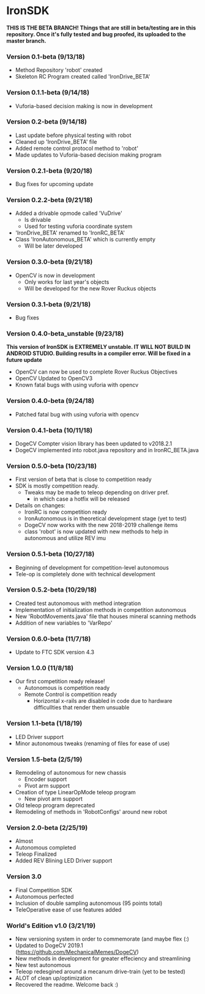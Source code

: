 # IronSDK
**THIS IS THE BETA BRANCH! Things that are still in beta/testing are in this repository. Once it's fully tested and bug proofed, its uploaded to the master branch.**

### Version 0.1-beta (9/13/18)
- Method Repository 'robot' created
- Skeleton RC Program created called 'IronDrive_BETA'

### Version 0.1.1-beta (9/14/18)
- Vuforia-based decision making is now in development

### Version 0.2-beta (9/14/18)
- Last update before physical testing with robot
- Cleaned up 'IronDrive_BETA' file
- Added remote control protocol method to 'robot'
- Made updates to Vuforia-based decision making program

### Version 0.2.1-beta (9/20/18)
- Bug fixes for upcoming update

### Version 0.2.2-beta (9/21/18)
- Added a drivable opmode called 'VuDrive'
  - Is drivable
  - Used for testing vuforia coordinate system
- 'IronDrive_BETA' renamed to 'IronRC_BETA'
- Class 'IronAutonomous_BETA' which is currently empty
  - Will be later developed

### Version 0.3.0-beta (9/21/18)
- OpenCV is now in development
  - Only works for last year's objects
  - Will be developed for the new Rover Ruckus objects
  
### Version 0.3.1-beta (9/21/18)
- Bug fixes

### Version 0.4.0-beta_unstable (9/23/18)
**This version of IronSDK is EXTREMELY unstable. IT WILL NOT BUILD IN ANDROID STUDIO. Building results in a compiler error. Will be fixed in a future update**
- OpenCV can now be used to complete Rover Ruckus Objectives
- OpenCV Updated to OpenCV3
- Known fatal bugs with using vuforia with opencv

### Version 0.4.0-beta (9/24/18)
- Patched fatal bug with using vuforia with opencv

### Version 0.4.1-beta (10/11/18)
- DogeCV Compter vision library has been updated to v2018.2.1
- DogeCV implemented into robot.java repository and in IronRC_BETA.java

### Version 0.5.0-beta (10/23/18)
- First version of beta that is close to competition ready
- SDK is mostly competition ready.
  - Tweaks may be made to teleop depending on driver pref.
    - in which case a hotfix will be released
- Details on changes:
  - IronRC is now competition ready
  - IronAutonomous is in theoretical development stage (yet to test)
  - DogeCV now works with the new 2018-2019 challenge items
  - class 'robot' is now updated with new methods to help in autonomous and utilize REV imu

### Version 0.5.1-beta (10/27/18)
- Beginning of development for competition-level autonomous
- Tele-op is completely done with technical development

### Version 0.5.2-beta (10/29/18)
- Created test autonomous with method integration
- Implementation of initialization methods in competition autonomous
- New 'RobotMovements.java' file that houses mineral scanning methods
- Addition of new variables to 'VarRepo'

### Version 0.6.0-beta (11/7/18)
- Update to FTC SDK version 4.3

### Version 1.0.0 (11/8/18)
- Our first competition ready release!
  - Autonomous is competition ready
  - Remote Control is competition ready
    - Horizontal x-rails are disabled in code due to hardware difficullties that render them unsuable

### Version 1.1-beta (1/18/19)
- LED Driver support
- Minor autonomous tweaks (renaming of files for ease of use)

### Version 1.5-beta (2/5/19)
- Remodeling of autonomous for new chassis
  - Encoder support
  - Pivot arm support
- Creation of type LinearOpMode teleop program
  - New pivot arm support
- Old teleop program deprecated
- Remodeling of methods in 'RobotConfigs' around new robot

### Version 2.0-beta (2/25/19)
- Almost
- Autonomous completed
- Teleop Finalized
- Added REV Blining LED Driver support

### Version 3.0
- Final Competition SDK
- Autonomous perfected
- Inclusion of double sampling autonomous (95 points total)
- TeleOperative ease of use features added

### World's Edition v1.0 (3/21/19)
- New versioning system in order to commemorate (and maybe flex (:)
- Updated to DogeCV 2019.1 (https://github.com/MechanicalMemes/DogeCV)
- New methods in development for greater effeciency and streamlining
- New test autonomous
- Teleop redesgined around a mecanum drive-train (yet to be tested)
- ALOT of clean up/optimization
- Recovered the readme. Welcome back :)
